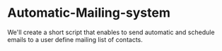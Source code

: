 # Automatic-Mailing-system

We'll create a short script that enables to send automatic and schedule emails to a user define mailing list of contacts.
